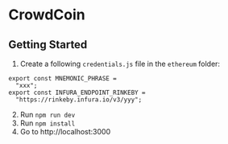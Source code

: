# CrowdCoin

## Getting Started

1. Create a following `credentials.js` file in the `ethereum` folder:

```
export const MNEMONIC_PHRASE =
  "xxx";
export const INFURA_ENDPOINT_RINKEBY =
  "https://rinkeby.infura.io/v3/yyy";
```

2. Run `npm run dev`
3. Run `npm install`
4. Go to http://localhost:3000

